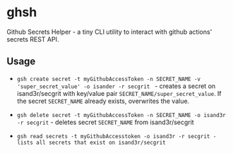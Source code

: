 # ghsh 

Github Secrets Helper - a tiny CLI utility to interact with github actions' secrets REST API.

## Usage

- `gsh create secret -t myGithubAccessToken -n SECRET_NAME -v 'super_secret_value' -o isander -r secgrit ` - creates a secret on isand3r/secgrit with key/value pair `SECRET_NAME/super_secret_value`. If the secret `SECRET_NAME` already exists, overwrites the value.

- `gsh delete secret -t myGithubAccessToken -n SECRET_NAME -o isand3r -r secgrit` - deletes secret `SECRET_NAME` from isand3r/secgrit

- `gsh read secrets -t myGithubAccesstoken -o isand3r -r secgrit - lists all secrets that exist on isand3r/secgrit`
